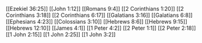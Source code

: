 [[Ezekiel 36:25]]
[[John 1:12]]
[[Romans 9:4]]
[[2 Corinthians 1:20]]
[[2 Corinthians 3:18]]
[[2 Corinthians 6:17]]
[[Galatians 3:16]]
[[Galatians 6:8]]
[[Ephesians 4:23]]
[[Colossians 3:10]]
[[Hebrews 8:6]]
[[Hebrews 9:15]]
[[Hebrews 12:10]]
[[James 4:1]]
[[1 Peter 4:2]]
[[2 Peter 1:1]]
[[2 Peter 2:18]]
[[1 John 2:15]]
[[1 John 2:25]]
[[1 John 3:2]]
